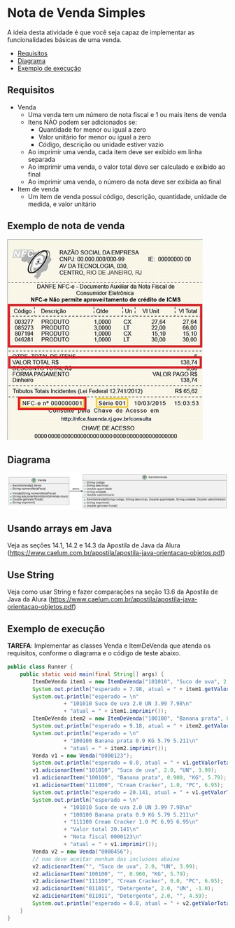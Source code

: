 # Nota de Venda Simples

A ideia desta atividade é que você seja capaz de implementar as funcionalidades
básicas de uma venda.

- [Requisitos](#requisitos)
- [Diagrama](#diagrama)
- [Exemplo de execução](#exemplo-de-execução)

## Requisitos

- Venda
  - Uma venda tem um número de nota fiscal e 1 ou mais itens de venda
  - Itens NÃO podem ser adicionados se:
    - Quantidade for menor ou igual a zero
    - Valor unitário for menor ou igual a zero
    - Código, descrição ou unidade estiver vazio
  - Ao imprimir uma venda, cada item deve ser exibido em linha separada
  - Ao imprimir uma venda, o valor total deve ser calculado e exibido ao final
  - Ao imprimir uma venda, o número da nota deve ser exibida ao final
- Item de venda
  - Um item de venda possui código, descrição, quantidade, unidade de medida, e valor unitário

## Exemplo de nota de venda

![Nota de Venda](cupom-fiscal.jpg)

## Diagrama

![Diagrama UML](venda-simples.png)

## Usando arrays em Java

Veja as seções 14.1, 14.2 e 14.3 da Apostila de Java da Alura (https://www.caelum.com.br/apostila/apostila-java-orientacao-objetos.pdf)

## Use String

Veja como usar String e fazer comparações na seção 13.6 da Apostila de Java da Alura (https://www.caelum.com.br/apostila/apostila-java-orientacao-objetos.pdf)

## Exemplo de execução

**TAREFA**: Implementar as classes Venda e ItemDeVenda que atenda os requisitos, conforme o diagrama e o código de teste abaixo.

```java
public class Runner {
    public static void main(final String[] args) {
        ItemDeVenda item1 = new ItemDeVenda("101010", "Suco de uva", 2.0, "UN", 3.99);
        System.out.println("esperado = 7.98, atual = " + item1.getValorTotal());
        System.out.println("esperado = \n"
                  + "101010 Suco de uva 2.0 UN 3.99 7.98\n"
                  + "atual = " + item1.imprimir());
        ItemDeVenda item2 = new ItemDeVenda("100100", "Banana prata", 0.900, "KG", 5.79);
        System.out.println("esperado = 9.18, atual = " + item2.getValorTotal());
        System.out.println("esperado = \n"
                  + "100100 Banana prata 0.9 KG 5.79 5.211\n"
                  + "atual = " + item2.imprimir());
        Venda v1 = new Venda("0000123");
        System.out.println("esperado = 0.0, atual = " + v1.getValorTotal());
        v1.adicionarItem("101010", "Suco de uva", 2.0, "UN", 3.99);
        v1.adicionarItem("100100", "Banana prata", 0.900, "KG", 5.79);
        v1.adicionarItem("111000", "Cream Cracker", 1.0, "PC", 6.95);
        System.out.println("esperado = 20.141, atual = " + v1.getValorTotal());
        System.out.println("esperado = \n"
                  + "101010 Suco de uva 2.0 UN 3.99 7.98\n"
                  + "100100 Banana prata 0.9 KG 5.79 5.211\n"
                  + "111100 Cream Cracker 1.0 PC 6.95 6.95\n"
                  + "Valor total 20.141\n"
                  + "Nota fiscal 0000123\n"
                  + "atual = " + v1.imprimir());
        Venda v2 = new Venda("0000456");
        // nao deve aceitar nenhum das inclusoes abaixo
        v2.adicionarItem("", "Suco de uva", 2.0, "UN", 3.99);
        v2.adicionarItem("100100", "", 0.900, "KG", 5.79);
        v2.adicionarItem("111100", "Cream Cracker", 0.0, "PC", 6.95);
        v2.adicionarItem("011011", "Detergente", 2.0, "UN", -1.0);
        v2.adicionarItem("011011", "Detergente", 2.0, "", 4.59);
        System.out.println("esperado = 0.0, atual = " + v2.getValorTotal());
    }
}
```
